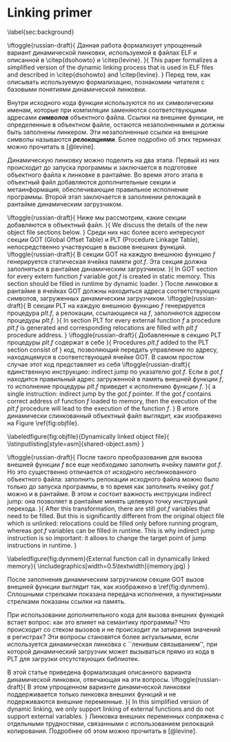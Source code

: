 # Linking primer
\label{sec:background}

\iftoggle{russian-draft}{
Данная работa формализует упрощенный вариант динамической линковки,
используемой в файлах ELF и описанной в \citep{dsohowto} и \citep{levine}.
}{
This paper formalizes a simplified version of the dynamic linking process
that is used in ELF files and described in \citep{dsohowto} and
\citep{levine}.
}
Перед тем, как описывать используемую формализацию, познакомим читателя с
базовыми понятиями динамической линковки.

Внутри исходного кода функции используются по их символическим именам,
которые при компиляции заменяются соответствующими адресами ***символов***
объектного файла. Ссылки на внешние функции, не определенные в объектном
файле, остаются незаполненными и должны быть заполнены линкером. Эти
незаполненные ссылки на внешние символы называются ***релокациями***. Более
подробно об этих терминах можно прочитать в [@levine].

Динамическую линковку можно поделить на два этапа. Первый из них происходит
до запуска программы и заключается в подготовке объектного файла к
линковке в рантайме. Во время этого этапа в объектный файл добавляются
дополнительные секции и метаинформация, обеспечивающие правильное
исполнение программы. Второй этап заключается в заполнении релокаций
в рантайме динамическим загрузчиком.

\iftoggle{russian-draft}{
Ниже мы рассмотрим, какие секции добавляются в объектный файл.
}{
We discuss the details of the new object file sections below.
}
Среди них нас более всего интересуют секции GOT
(Global Offset Table) и PLT (Procedure Linkage Table), непосредственно
участвующие в вызове внешних функций.
\iftoggle{russian-draft}{
В секции GOT
на каждую внешнюю функцию $f$ генерируется статическая
ячейка памяти $got.f$. Эта секция должна заполняться в рантайме
динамическим загрузчиком.
}{
In GOT section for
every extern function $f$ variable $got.f$ is created in static memory. This
section should be filled in runtime by dynamic loader.
}
После линковки в рантайме в ячейках GOT должны находиться адреса
соответствующих символов, загруженных динамическим загрузчиком.
\iftoggle{russian-draft}{
В секции PLT
на каждую внешнюю функцию $f$ генерируется процедура $plt.f$, а
релокации, ссылающиеся на $f$, заполняются адресом процедуры $plt.f$.
}{
In section PLT for every external function $f$ a procedure $plt.f$ is
generated and corresponding relocations are filled with $plt.f$
procedure address.
}
\iftoggle{russian-draft}{
Добавленные в секцию PLT процедуры $plt.f$ содержат в себе
}{
Procedures $plt.f$ added to the PLT section consist of
}
код, позволяющий передать управление по адресу, находящемуся в
соответствующей ячейке GOT. В самом простом случае этот код представляет из
себя
\iftoggle{russian-draft}{
единственную
инструкцию: indirect jump по указателю $got.f$. Если в $got.f$ находится
правильный адрес загруженной в память внешней функции $f$, то исполнение
процедуры $plt.f$ приведет к исполнению функции $f$.
}{
a single
instruction: indirect jump by the $got.f$ pointer. If the $got.f$ contains
correct address of function $f$ loaded to memory, then the execution of the
$plt.f$ procedure will lead to the execution of the function $f$.
}
В итоге динамически слинкованный объектный файл выглядит, как изображено на
Figure \ref{fig:objfile}.

\labeledfigure{fig:objfile}{Dynamically linked object file}{
\lstinputlisting[style=asm]{shared-object.asm}
}

\iftoggle{russian-draft}{
После такого преобразования для вызова внешней функции $f$ все еще
необходимо заполнить ячейку памяти $got.f$. Но это существенно
отличается от исходного неслинкованного объектного файла: заполнить
релокации исходного файла можно было только до запуска программы, в
то время как заполнить ячейку $got.f$ можно и в рантайме. В этом и
состоит важность инструкции indirect jump: она позволяет в рантайме менять
целевую точку инструкций перехода.
}{
After this transformation, there are still $got.f$ variables that need to
be filled. But this is significantly different from the original object
file which is unlinked: relocations could be filled only before running
program,
whereas $got.f$ variables can be filled in runtime. This is why indirect
jump instruction is so important: it allows to change the target point of jump
instructions in runtime.
}

\labeledfigure{fig:dynmem}{External function call in dynamically linked memory}{
\includegraphics[width=0.5\textwidth]{memory.jpg}
}

После заполнения динамическим загрузчиком секции GOT вызов внешней функции
выглядит так, как изображено в \ref{fig:dynmem}. Сплошными стрелками
показана передача исполнения, а пунктирными стрелками показаны ссылки на
память.

При использовании дополнительного кода для вызова внешних функций встает
вопрос: как это влияет на семантику программы? Что происходит со стеком
вызовов и не происходит ли затирания значений в регистрах? Эти вопросы
становятся более актуальными, если используется динамическая линковка с
``ленивым связыванием'', при которой динамический загрузчик может
вызываться прямо из кода в PLT для загрузки отсутствующих библиотек.

В этой статье приведена формализация описанного варианта динамической
линковки, отвечающая на эти вопросы.
\iftoggle{russian-draft}{
В этом упрощенном варианте динамической линковки поддерживается только
линковка внешних функций и не подерживаются
внешние переменные.
}{
In this simplified version of dynamic linking, we only support linking of
external functions and do not
support external variables.
}
Линковка внешних переменных сопряжена с отдельными трудностями, связанными
с использованием релокаций копирования. Подробнее об этом можно прочитать в
[@levine].
